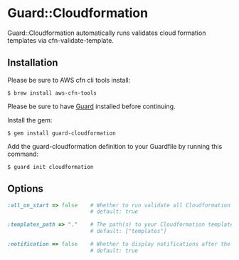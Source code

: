 # Guard::Cloudformation

Guard::Cloudformation automatically runs validates cloud formation templates via cfn-validate-template.

## Installation

Please be sure to AWS cfn cli tools install:

    $ brew install aws-cfn-tools

Please be sure to have [Guard](https://github.com/guard/guard) installed before continuing.

Install the gem:

    $ gem install guard-cloudformation

Add the guard-cloudformation definition to your Guardfile by running this command:

    $ guard init cloudformation

## Options

```ruby
:all_on_start => false    # Whether to run validate all Cloudformation templates on start up
                          # default: true

:templates_path => "."    # The path(s) to your Cloudformation templates
                          # default: ["templates"]

:notification => false    # Whether to display notifications after the validation is done running
                          # default: true
```